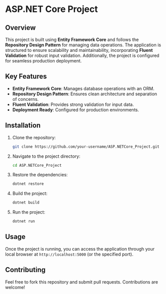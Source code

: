 
# ASP.NET Core Project

## Overview

This project is built using **Entity Framework Core** and follows the **Repository Design Pattern** for managing data operations. The application is structured to ensure scalability and maintainability, incorporating **Fluent Validation** for robust input validation. Additionally, the project is configured for seamless production deployment.

## Key Features

- **Entity Framework Core**: Manages database operations with an ORM.
- **Repository Design Pattern**: Ensures clean architecture and separation of concerns.
- **Fluent Validation**: Provides strong validation for input data.
- **Deployment Ready**: Configured for production environments.

## Installation

1. Clone the repository:  
   ```bash
   git clone https://github.com/your-username/ASP.NETCore_Project.git
   ```
2. Navigate to the project directory:
   ```bash
   cd ASP.NETCore_Project
   ```
3. Restore the dependencies:
   ```bash
   dotnet restore
   ```
4. Build the project:
   ```bash
   dotnet build
   ```
5. Run the project:
   ```bash
   dotnet run
   ```

## Usage

Once the project is running, you can access the application through your local browser at `http://localhost:5000` (or the specified port).

## Contributing

Feel free to fork this repository and submit pull requests. Contributions are welcome!


